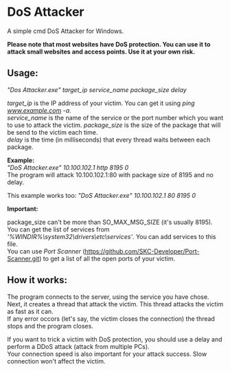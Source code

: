 # DoS Attacker
A simple cmd DoS Attacker for Windows.

**Please note that most websites have DoS protection. You can use it to attack small websites and access points. Use it at your own risk.**
## Usage:
*"Dos Attacker.exe" target_ip service_name package_size delay*

*target_ip* is the IP address of your victim. You can get it using *ping www.example.com -a*.  
*service_name* is the name of the service or the port number which you want to use to attack the victim.
*package_size* is the size of the package that will be send to the victim each time.  
*delay* is the time (in milliseconds) that every thread waits between each package.

**Example:**  
*"DoS Attacker.exe" 10.100.102.1 http 8195 0*  
The program will attack 10.100.102.1:80 with package size of 8195 and no delay.

This example works too: *"DoS Attacker.exe" 10.100.102.1 80 8195 0*

**Important:**

package_size can't be more than SO_MAX_MSG_SIZE (it's usually 8195).  
You can get the list of services from *'%WINDIR%\\system32\\drivers\\etc\\services'*. You can add services to this file.  
You can use *Port Scanner* (https://github.com/SKC-Developer/Port-Scanner.git) to get a list of all the open ports of your victim.

## How it works:
The program connects to the server, using the service you have chose.  
Next, it creates a thread that attack the victim. This thread attacks the victim as fast as it can.  
If any error occors (let's say, the victim closes the connection) the thread stops and the program closes.

If you want to trick a victim with DoS protection, you should use a delay and perform a DDoS attack (attack from multiple PCs).  
Your connection speed is also important for your attack success. Slow connection won't affect the victim.
